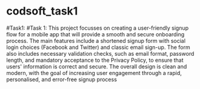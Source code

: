 # codsoft_task1

#Task1: #Task 1: This project focusses on creating a user-friendly signup flow for a mobile app that will provide a smooth and secure onboarding process. The main features include a shortened signup form with social login choices (Facebook and Twitter) and classic email sign-up. The form also includes necessary validation checks, such as email format, password length, and mandatory acceptance to the Privacy Policy, to ensure that users' information is correct and secure. The overall design is clean and modern, with the goal of increasing user engagement through a rapid, personalised, and error-free signup process
